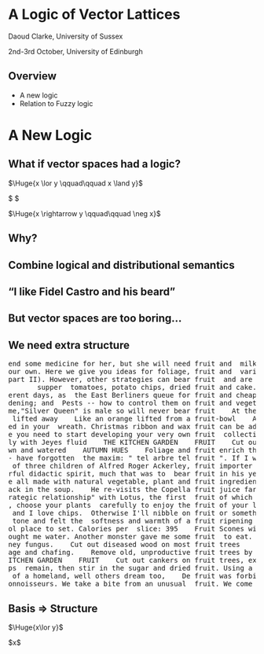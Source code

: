 # A Logic of Vector Lattices

Daoud Clarke, University of Sussex

2nd-3rd October, University of Edinburgh



## Overview

 - A new logic
 - Relation to Fuzzy logic



# A New Logic



## What if vector spaces had a logic?



$\Huge{x \lor y \qquad\qquad x \land y}$

$ $

$\Huge{x \rightarrow y \qquad\qquad \neg x}$



## Why?



## Combine logical and distributional semantics



## &ldquo;I like Fidel Castro and his beard&rdquo;



## But vector spaces are too boring&hellip;



## We need extra structure



<pre>
end some medicine for her, but she will need fruit and  milk, and some other special things that
our own. Here we give you ideas for foliage, fruit and  various festive trimmings that you can i
part II). However, other strategies can bear fruit  and are described under three sections which
       supper  tomatoes, potato chips, dried fruit and cake. And  they drank water out of tea-cu
erent days, as  the East Berliners queue for fruit and cheap stereos, a Turkish  beggar sleeps i
dening; and  Pests -- how to control them on fruit and vegetables. Both are  produced by the Hen
me,"Silver Queen" is male so will never bear fruit    At the opposite end of the prickliness sca
 lifted away    Like an orange lifted from a fruit-bowl    And darkness, blacker    Than an oil-
ed in your  wreath. Christmas ribbon and wax fruit can be added for colour.  Essentials are scis
e you need to start developing your very own fruit  collection    KEEPING OUT THE COLD    Need e
ly with Jeyes fluid    THE KITCHEN GARDEN    FRUIT    Cut out cankers on fruit trees, except tho
wn and watered    AUTUMN HUES    Foliage and fruit enrich the autumn garden, whether glowing  th
- have forgotten  the maxim: " tel arbre tel fruit ". If I were  willing  to  unstitch the past 
 of three children of Alfred Roger Ackerley, fruit importer  of London, and his mistress, Janett
rful didactic spirit, much that was to  bear fruit in his years as a mature artist. Although thi
e all made with natural vegetable, plant and fruit ingredients  such as chamomile, kukai nut and
ack in the soup.    He re-visits the Copella fruit juice farm in Suffolk, the  business he told 
rategic relationship" with Lotus, the first  fruit of which is a mail gateway between Office and
, choose your plants  carefully to enjoy the fruit of your labour all year round.    PLACES TO V
 and I love chips.  Otherwise I'll nibble on fruit or something to convince myself  that I'm eat
 tone and felt the  softness and warmth of a fruit ripening against a wall? If she  had she migh
ol place to set. Calories per  slice: 395    Fruit Scones with cinnamon Butter    (makes 12)    
ought me water. Another monster gave me some fruit  to eat. A few monsters lay against my body a
ney fungus.    Cut out diseased wood on most fruit trees    VEGETABLES    Continue winter diggin
age and chafing.    Remove old, unproductive fruit trees by cutting them down to  shoulder heigh
ITCHEN GARDEN    FRUIT    Cut out cankers on fruit trees, except those on peaches, plums  and ch
ps  remain, then stir in the sugar and dried fruit. Using a round-  ended knife, stir in the mil
 of a homeland, well others dream too,    De fruit was forbidden an now yu can't chew,    How ca
onnoisseurs. We take a bite from an unusual  fruit. We come away neither nourished nor ravished,
</pre>



## Basis $\Rightarrow$ Structure



$\Huge{x\lor y}$



<div id="disjunction-title">$x$</div>
<div id="disjunction"></div>
